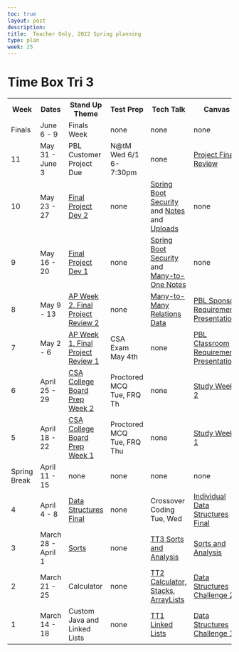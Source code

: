 ```yaml
---
toc: true
layout: post
description: 
title:  Teacher Only, 2022 Spring planning
type: plan
week: 25
---
```


# Time Box Tri 3

<table>
   <tr>
    <th>Week</th>
    <th>Dates</th>
    <th>Stand Up Theme</th>
    <th>Test Prep</th>
    <th>Tech Talk</th>
    <th>Canvas</th>
   </tr>
   
   <tr>
    <td>Finals</td>
    <td>June 6 - 9</td>
    <td>Finals Week</td>
    <td>none</td>
    <td>none</td>
    <td>none</td>
   </tr>
   
   <tr>
    <td>11</td>
    <td>May 31 - June 3</td>
    <td>PBL Customer Project Due</td>
    <td>N@tM Wed 6/1 6-7:30pm</td>
    <td>none</td>
    <td><a href="https://poway.instructure.com/courses/112339/assignments/2110310">Project Final Review</a></td>
   </tr>
   
   <tr>
    <td>10</td>
    <td>May 23 - 27</td>
    <td><a href="https://github.com/nighthawkcoders/nighthawk_csa/blob/master/_posts/2022-05-22-Final-Project2.md">Final Project Dev 2</a></td>
    <td>none</td>
      <td><a href="https://github.com/nighthawkcoders/nighthawk_csa/wiki/Tri-3:-Tech-Talk-week-9:-Security-Configuration">Spring Boot Security</a> and <a href="https://github.com/nighthawkcoders/nighthawk_csa/wiki/Tri-3:-Tech-Talk-week-9:-Notes">Notes</a> and <a href="https://github.com/nighthawkcoders/nighthawk_csa/wiki/Tri-3:-Tech-Talk-week-10:-Uploads">Uploads</a></td>
    <td>none</td>
   </tr>
   
   <tr>
    <td>9</td>
    <td>May 16 - 20</td>
    <td><a href="https://github.com/nighthawkcoders/nighthawk_csa/blob/master/_posts/2022-05-16-Final-Project1.md">Final Project Dev 1</a></td>
    <td>none</td>
    <td><a href="https://github.com/nighthawkcoders/nighthawk_csa/wiki/Tri-3:-Tech-Talk-week-9:-Security-Configuration">Spring Boot Security</a> and <a href="https://github.com/nighthawkcoders/nighthawk_csa/wiki/Tri-3:-Tech-Talk-week-9:-Notes">Many-to-One Notes</a></td>
    <td>none</td>
   </tr>
   
   <tr>
    <td>8</td>
    <td>May 9 - 13</td>
    <td><a href="https://github.com/nighthawkcoders/nighthawk_csa/blob/master/_posts/2022-05-01-AP-Week2.md">AP Week 2, Final Project Review 2</a></td>
    <td>none</td>
    <td><a href="https://github.com/nighthawkcoders/nighthawk_csa/wiki/Tri-3:-Tech-Talk-week-8:-Many-to-Many-Database-Relationships">Many-to-Many Relations Data</a></td>
    <td><a href="https://poway.instructure.com/courses/112339/assignments/2103848">PBL Sponsor Requirements Presentations</a></td>
   </tr>
   
   <tr>
    <td>7</td>
    <td>May 2 - 6</td>
    <td><a href="https://github.com/nighthawkcoders/nighthawk_csa/blob/master/_posts/2022-05-01-AP-Week1.md">AP Week 1, Final Project Review 1</a></td>
    <td>CSA Exam May 4th</td>
    <td>none</td>
    <td><a href="https://poway.instructure.com/courses/112339/assignments/2103634">PBL Classroom Requirements Presentations</a></td>
   </tr>
   
   <tr>
    <td>6</td>
    <td>April 25 - 29</td>
    <td><a href="https://github.com/nighthawkcoders/nighthawk_csa/blob/master/_posts/2022-04-23-Week-6-Study2.md">CSA College Board Prep Week 2</a></td>
    <td>Proctored MCQ Tue, FRQ Th</td>
    <td>none</td>
    <td><a href="https://poway.instructure.com/courses/112339/assignments/2099805">Study Week 2</a></td>
   </tr>
   
   <tr>
    <td>5</td>
    <td>April 18 - 22</td>
    <td><a href="https://github.com/nighthawkcoders/nighthawk_csa/blob/master/_posts/2022-04-11-Week-5-Study1.md">CSA College Board Prep Week 1</a></td>
    <td>Proctored MCQ Tue, FRQ Thu</td>
    <td>none</td>
    <td><a href="https://poway.instructure.com/courses/112339/assignments/2094197">Study Week 1</a></td>
   </tr>
   
   <tr>
    <td>Spring Break</td>
    <td>April 11 - 15</td>
    <td>none</td>
    <td>none</td>
    <td>none</td>
    <td>none</td>
   </tr>
   
   <tr>
    <td>4</td>
    <td>April 4 - 8</td>
    <td><a href="https://csacoders.nighthawkcodingsociety.com/2022/03/27/Week-4-Data-Structures-Final.html">Data Structures Final</a></td>
    <td>none</td>
    <td>Crossover Coding Tue, Wed</td>
    <td><a href="https://poway.instructure.com/courses/112339/assignments/2077455">Individual Data Structures Final</a></td>
   </tr>
   
   <tr>
    <td>3</td>
    <td>March 28 - April 1</td>
    <td><a href="https://csacoders.nighthawkcodingsociety.com/2022/03/27/Week-3-Sorts.html">Sorts</a></td>
    <td>none</td>
    <td><a href="https://github.com/nighthawkcoders/nighthawk_csa/wiki/Tri-3:-Tech-Talk-week-3:-Sorts">TT3 Sorts and Analysis</a></td>
    <td><a href="https://poway.instructure.com/courses/112339/assignments/2077454">Sorts and Analysis</a></td>
   </tr>

   <tr>
    <td>2</td>
    <td>March 21 - 25</td>
    <td>Calculator</td>
    <td>none</td>
    <td><a href="https://github.com/nighthawkcoders/nighthawk_csa/wiki/Tri-3:-Tech-Talk-week-2:-Calculator">TT2 Calculator, Stacks, ArrayLists</a></td>
    <td><a href="https://poway.instructure.com/courses/112339/assignments/2063677">Data Structures Challenge 2</a></td>
   </tr>
   
   <tr>
    <td>1</td>
    <td>March 14 - 18</td>
    <td>Custom Java and Linked Lists</td>
    <td>none</td>
    <td><a href="https://github.com/nighthawkcoders/nighthawk_csa/wiki/Tri-3:-Tech-Talk-week-1:-Linked-Lists-Part-2">TT1 Linked Lists</a></td>
    <td><a href="https://poway.instructure.com/courses/112339/assignments/2058316">Data Structures Challenge 1</a></td>
   </tr>
